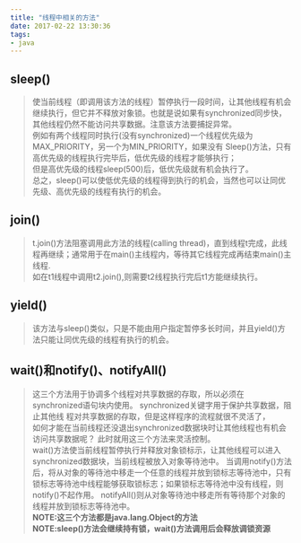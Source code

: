 ```yaml
---
title: "线程中相关的方法"
date: 2017-02-22 13:30:36
tags:
- java
---
```

## sleep()
> 使当前线程（即调用该方法的线程）暂停执行一段时间，让其他线程有机会继续执行，但它并不释放对象锁。也就是说如果有synchronized同步快，其他线程仍然不能访问共享数据。注意该方法要捕捉异常。    
例如有两个线程同时执行(没有synchronized)一个线程优先级为MAX_PRIORITY，另一个为MIN_PRIORITY，如果没有 Sleep()方法，只有高优先级的线程执行完毕后，低优先级的线程才能够执行；    
但是高优先级的线程sleep(500)后，低优先级就有机会执行了。    
总之，sleep()可以使低优先级的线程得到执行的机会，当然也可以让同优先级、高优先级的线程有执行的机会。    

## join()
> t.join()方法阻塞调用此方法的线程(calling thread)，直到线程t完成，此线程再继续；通常用于在main()主线程内，等待其它线程完成再结束main()主线程.    
如在t1线程中调用t2.join(),则需要t2线程执行完后t1方能继续执行。    

## yield()
> 该方法与sleep()类似，只是不能由用户指定暂停多长时间，并且yield()方法只能让同优先级的线程有执行的机会。

## wait()和notify()、notifyAll()
> 这三个方法用于协调多个线程对共享数据的存取，所以必须在synchronized语句块内使用。
synchronized关键字用于保护共享数据，阻止其他线 程对共享数据的存取，但是这样程序的流程就很不灵活了，    
如何才能在当前线程还没退出synchronized数据块时让其他线程也有机会访问共享数据呢？ 此时就用这三个方法来灵活控制。    
wait()方法使当前线程暂停执行并释放对象锁标示，让其他线程可以进入synchronized数据块，当前线程被放入对象等待池中。
当调用notify()方法 后，将从对象的等待池中移走一个任意的线程并放到锁标志等待池中，只有锁标志等待池中线程能够获取锁标志；如果锁标志等待池中没有线程，则 notify()不起作用。
notifyAll()则从对象等待池中移走所有等待那个对象的线程并放到锁标志等待池中。    
**NOTE:这三个方法都是java.lang.Object的方法**      
**NOTE:sleep()方法会继续持有锁，wait()方法调用后会释放调锁资源**    


